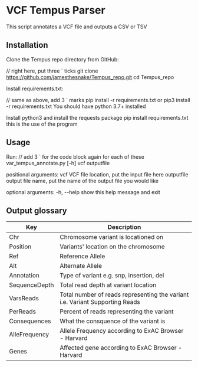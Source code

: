 # VCF Tempus Parser
This script annotates a VCF file and outputs a CSV or TSV

## Installation
Clone the Tempus repo directory from GitHub:

// right here, put three ` ticks
git clone https://github.com/jamesthesnake/Tempus_repo.git
cd Tempus_repo

Install requirements.txt:

// same as above, add 3 ` marks
pip install -r requirements.txt
or
pip3 install -r requirements.txt
You should have python 3.7+ installed

Install python3 and install the requests package
pip install requirements.txt
this is the use of the program

## Usage
Run:
// add 3 ` for the code block again for each of these
var_tempus_annotate.py [-h] vcf outputfile

positional arguments:
  vcf         VCF file location, put the input file here
  outputfile  output file name, put the name of the output file you would like

optional arguments:
  -h, --help  show this help message and exit

## Output glossary
|Key | Description|
|----|------------|
|Chr | Chromosome variant is locationed on|
|Position | Variants' location on the chromosome|
|Ref | Reference Allele|
|Alt | Alternate Allele|
|Annotation | Type of variant e.g. snp, insertion, del|
|SequenceDepth | Total read depth at variant location|
|VarsReads | Total number of reads representing the variant i.e. Variant Supporting Reads|
|PerReads | Percent of reads representing the variant|
|Consequences | What the consquence of the variant is |
|AlleFrequency | Allele Frequency according to ExAC Browser - Harvard|
|Genes | Affected gene according to ExAC Browser - Harvard|
######
